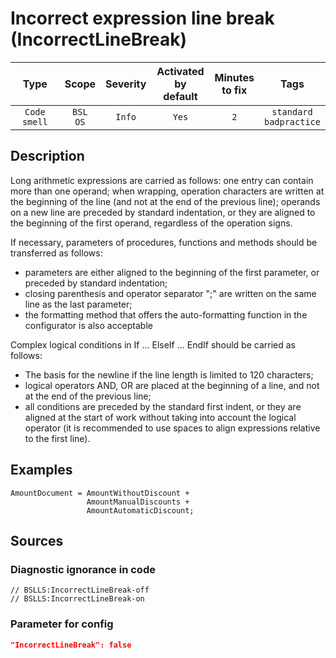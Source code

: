 # Incorrect expression line break (IncorrectLineBreak)

 Type | Scope | Severity | Activated<br>by default | Minutes<br>to fix | Tags 
 :-: | :-: | :-: | :-: | :-: | :-: 
 `Code smell` | `BSL`<br>`OS` | `Info` | `Yes` | `2` | `standard`<br>`badpractice` 

<!-- Блоки выше заполняются автоматически, не трогать -->
## Description
Long arithmetic expressions are carried as follows:
one entry can contain more than one operand;
when wrapping, operation characters are written at the beginning of the line (and not at the end of the previous line);
operands on a new line are preceded by standard indentation, or they are aligned to the beginning of the first operand, regardless of the operation signs.

If necessary, parameters of procedures, functions and methods should be transferred as follows:
* parameters are either aligned to the beginning of the first parameter, or preceded by standard indentation;
* closing parenthesis and operator separator ";" are written on the same line as the last parameter;
* the formatting method that offers the auto-formatting function in the configurator is also acceptable

Complex logical conditions in If ... ElseIf ... EndIf should be carried as follows:
* The basis for the newline if the line length is limited to 120 characters;
* logical operators AND, OR are placed at the beginning of a line, and not at the end of the previous line;
* all conditions are preceded by the standard first indent, or they are aligned at the start of work without taking into account the logical operator (it is recommended to use spaces to align expressions relative to the first line).
## Examples
<!-- В данном разделе приводятся примеры, на которые диагностика срабатывает, а также можно привести пример, как можно исправить ситуацию -->

```
AmountDocument = AmountWithoutDiscount +
                 AmountManualDiscounts +
                 AmountAutomaticDiscount;
```

## Sources
<!-- Необходимо указывать ссылки на все источники, из которых почерпнута информация для создания диагностики -->
<!-- Примеры источников

* Источник: [Стандарт: Перенос выражений (RU)](https://its.1c.ru/db/v8std#content:444:hdoc)

## Snippets

<!-- Блоки ниже заполняются автоматически, не трогать -->
### Diagnostic ignorance in code

```bsl
// BSLLS:IncorrectLineBreak-off
// BSLLS:IncorrectLineBreak-on
```

### Parameter for config

```json
"IncorrectLineBreak": false
```
